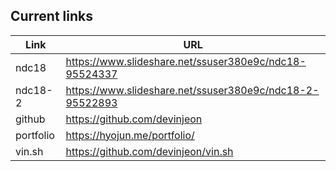 ## Current links
| Link | URL |
| - | - |
| ndc18 | https://www.slideshare.net/ssuser380e9c/ndc18-95524337 |
| ndc18-2 | https://www.slideshare.net/ssuser380e9c/ndc18-2-95522893 |
| github | https://github.com/devinjeon |
| portfolio | https://hyojun.me/portfolio/ |
| vin.sh | https://github.com/devinjeon/vin.sh |
